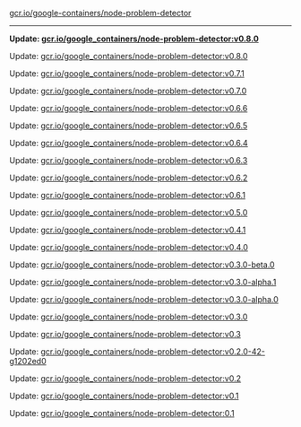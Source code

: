 [gcr.io/google-containers/node-problem-detector](https://hub.docker.com/r/cruse/node-problem-detector/tags/) 

----
**Update: [gcr.io/google_containers/node-problem-detector:v0.8.0](https://hub.docker.com/r/cruse/node-problem-detector/tags/)**

Update: [gcr.io/google_containers/node-problem-detector:v0.8.0](https://hub.docker.com/r/cruse/node-problem-detector/tags/)

Update: [gcr.io/google_containers/node-problem-detector:v0.7.1](https://hub.docker.com/r/cruse/node-problem-detector/tags/)

Update: [gcr.io/google_containers/node-problem-detector:v0.7.0](https://hub.docker.com/r/cruse/node-problem-detector/tags/)

Update: [gcr.io/google_containers/node-problem-detector:v0.6.6](https://hub.docker.com/r/cruse/node-problem-detector/tags/)

Update: [gcr.io/google_containers/node-problem-detector:v0.6.5](https://hub.docker.com/r/cruse/node-problem-detector/tags/)

Update: [gcr.io/google_containers/node-problem-detector:v0.6.4](https://hub.docker.com/r/cruse/node-problem-detector/tags/)

Update: [gcr.io/google_containers/node-problem-detector:v0.6.3](https://hub.docker.com/r/cruse/node-problem-detector/tags/)

Update: [gcr.io/google_containers/node-problem-detector:v0.6.2](https://hub.docker.com/r/cruse/node-problem-detector/tags/)

Update: [gcr.io/google_containers/node-problem-detector:v0.6.1](https://hub.docker.com/r/cruse/node-problem-detector/tags/)

Update: [gcr.io/google_containers/node-problem-detector:v0.5.0](https://hub.docker.com/r/cruse/node-problem-detector/tags/)

Update: [gcr.io/google_containers/node-problem-detector:v0.4.1](https://hub.docker.com/r/cruse/node-problem-detector/tags/)

Update: [gcr.io/google_containers/node-problem-detector:v0.4.0](https://hub.docker.com/r/cruse/node-problem-detector/tags/)

Update: [gcr.io/google_containers/node-problem-detector:v0.3.0-beta.0](https://hub.docker.com/r/cruse/node-problem-detector/tags/)

Update: [gcr.io/google_containers/node-problem-detector:v0.3.0-alpha.1](https://hub.docker.com/r/cruse/node-problem-detector/tags/)

Update: [gcr.io/google_containers/node-problem-detector:v0.3.0-alpha.0](https://hub.docker.com/r/cruse/node-problem-detector/tags/)

Update: [gcr.io/google_containers/node-problem-detector:v0.3.0](https://hub.docker.com/r/cruse/node-problem-detector/tags/)

Update: [gcr.io/google_containers/node-problem-detector:v0.3](https://hub.docker.com/r/cruse/node-problem-detector/tags/)

Update: [gcr.io/google_containers/node-problem-detector:v0.2.0-42-g1202ed0](https://hub.docker.com/r/cruse/node-problem-detector/tags/)

Update: [gcr.io/google_containers/node-problem-detector:v0.2](https://hub.docker.com/r/cruse/node-problem-detector/tags/)

Update: [gcr.io/google_containers/node-problem-detector:v0.1](https://hub.docker.com/r/cruse/node-problem-detector/tags/)

Update: [gcr.io/google_containers/node-problem-detector:0.1](https://hub.docker.com/r/cruse/node-problem-detector/tags/)

